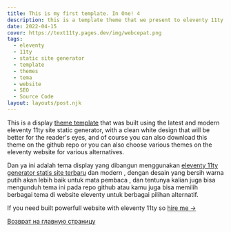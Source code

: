 ```yaml
---
title: This is my first template. In One! 4
description: this is a template theme that we present to eleventy 11ty lovers.
date: 2022-04-15
cover: https://text11ty.pages.dev/img/webcepat.png
tags:
  - eleventy
  - 11ty
  - static site generator
  - template
  - themes
  - tema
  - website
  - SEO
  - Source Code
layout: layouts/post.njk
---
```


This is a display [theme template](https://11ty.dev/) that was built using the latest and modern eleventy 11ty site static generator, with a clean white design that will be better for the reader's eyes, and of course you can also download this theme on the github repo or you can also choose various themes on the eleventy website for various alternatives.

Dan ya ini adalah tema display yang dibangun menggunakan [eleventy 11ty generator statis site terbaru](https://11ty.dev/) dan modern , dengan desain yang bersih warna putih akan lebih baik untuk mata pembaca , dan tentunya kalian juga bisa mengunduh tema ini pada repo github atau kamu juga bisa memilih berbagai tema di website eleventy untuk berbagai pilihan alternatif.

If you need built powerfull website with eleventy 11ty so [hire me →](https://www.fiverr.com/creativitas/design-your-modern-website-using-jekyll)

[Возврат на главную страницу](https://comdev.com.ua/)
